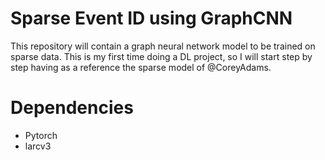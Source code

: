 # Sparse Event ID using GraphCNN 

This repository will contain a graph neural network model to be trained on sparse data. This is my first time doing a DL project, so I will start step by step having as a reference the sparse model of @CoreyAdams. 





# Dependencies 

- Pytorch 
- larcv3 

